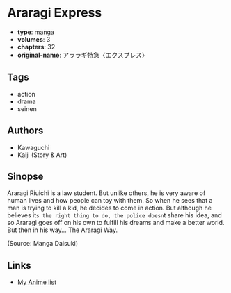 # Araragi Express

-   **type**: manga
-   **volumes**: 3
-   **chapters**: 32
-   **original-name**: アララギ特急〈エクスプレス〉

## Tags

-   action
-   drama
-   seinen

## Authors

-   Kawaguchi
-   Kaiji (Story & Art)

## Sinopse

Araragi Riuichi is a law student. But unlike others, he is very aware of human lives and how people can toy with them. So when he sees that a man is trying to kill a kid, he decides to come in action. But although he believes it`s the right thing to do, the police doesn`t share his idea, and so Araragi goes off on his own to fulfill his dreams and make a better world. But then in his way... The Araragi Way.

(Source: Manga Daisuki)

## Links

-   [My Anime list](https://myanimelist.net/manga/9858/Araragi_Express)
